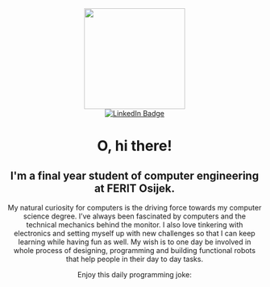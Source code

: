 <div id="header" align="center">
  <img src="https://user-images.githubusercontent.com/73945306/180026579-931d6c9f-b188-452e-9450-d80b3e78a188.png" width="200"/>
  <div id="badges">
  <a href="https://www.linkedin.com/in/mihael-%C5%A1panovi%C4%87-7608581b9">
      <img src="https://img.shields.io/badge/LinkedIn-blue?style=for-the-badge&logo=linkedin&logoColor=white" alt="LinkedIn Badge"/>
  </a>
  
  </div>
  <img src="https://komarev.com/ghpvc/?username=Mihae283&style=flat-square&color=blue" alt=""/>
  <h1>
  O, hi there!
  </h1>
  <h2>I'm a final year student of computer engineering at FERIT Osijek.</h2>
  

My natural curiosity for computers is the driving force towards my computer science degree. I’ve always been fascinated by computers and the technical mechanics behind the monitor. I also love tinkering with electronics and setting myself up with new challenges so that I can keep learning while having fun as well. My wish is to one day  be involved in whole process of designing, programming and building functional robots that help people in their day to day tasks.
  <br/>
  
  Enjoy this daily programming joke:
 </div>


